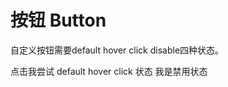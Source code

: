 # 按钮 Button

自定义按钮需要default hover click disable四种状态。

<a-card>
  <a-space direction="vertical">
    <a-button type="primary">点击我尝试 default hover click 状态</a-button>
    <a-button type="primary" disabled>我是禁用状态</a-button>
  </a-space>
</a-card>
